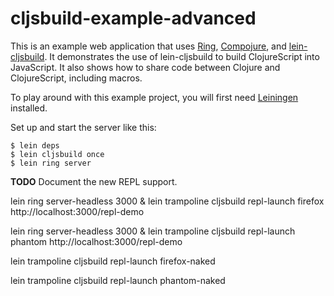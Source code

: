 # cljsbuild-example-advanced

This is an example web application that uses [Ring][1], [Compojure][2],
and [lein-cljsbuild][3]. It demonstrates the use of lein-cljsbuild to
build ClojureScript into JavaScript.  It also shows how to share code
between Clojure and ClojureScript, including macros.

To play around with this example project, you will first need
[Leiningen][4] installed.

Set up and start the server like this:

    $ lein deps
    $ lein cljsbuild once
    $ lein ring server

**TODO** Document the new REPL support.

lein ring server-headless 3000 &
lein trampoline cljsbuild repl-launch firefox http://localhost:3000/repl-demo

lein ring server-headless 3000 &
lein trampoline cljsbuild repl-launch phantom http://localhost:3000/repl-demo

lein trampoline cljsbuild repl-launch firefox-naked

lein trampoline cljsbuild repl-launch phantom-naked

[1]: https://github.com/mmcgrana/ring
[2]: https://github.com/weavejester/compojure
[3]: https://github.com/emezeske/lein-cljsbuild
[4]: https://github.com/technomancy/leiningen
